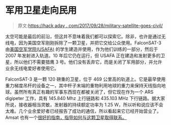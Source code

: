 # 军用卫星走向民用

> 原文:[https://hack aday . com/2017/09/28/military-satellite-goes-civil/](https://hackaday.com/2017/09/28/military-satellite-goes-civilian/)

太空可能是最后的前沿，但这并不意味着我们都可以探索它。除非，也许是通过无线电，因为美国空军刚刚拆除了一颗卫星，并把它交给公众使用。FalconSAT-3 由[美国空军学院(USAFA)](http://www.usafa.af.mil/) 的学生建造并使用，作为他们训练的一部分，然后于 2007 年发射进入轨道。10 年后它仍在运行，但 USAFA 正在建造和发射更多的卫星，所以他们不需要猎鹰 3 号。他们没有丢弃它，而是关闭了军用部分，并允许业余无线电爱好者使用它。

FalconSAT-3 是一颗 120 磅重的卫星，位于 469 公里高的轨道上。它是最早使用重力梯度吊杆的设备之一，其中杆子末端的重物利用地球的重力来保持天线指向地球。虽然所有真正有趣的军事东西现在都被关闭了，但它现在作为一个 ARS digipeter 工作，具有 145.840 Mhz 上行链路和 435.103 MHz 下行链路。据大家所说，接收器相当灵敏，发射器的持续额定功率为 1.25 W，所以听和说应该不会太难。几个业余爱好者已经报告了成功的通信，所以看起来它已经开始营业了。Amsat 也有一个[很好的指南，指导如何与这颗卫星取得联系。](https://www.amsat.org/getting-started-with-amateur-satellites-falconsat-3/)